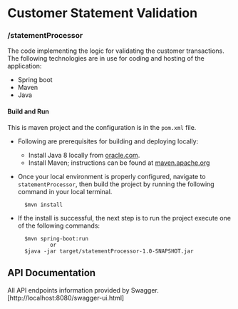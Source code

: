 # Customer Statement Validation
   

### /statementProcessor
The code implementing the logic for validating the customer transactions. The following technologies are in use for coding and hosting of the application:

* Spring boot
* Maven
* Java
	
#### Build and Run
This is maven project and the configuration is in the `pom.xml` file.
		
* Following are prerequisites for building and deploying locally:		
    * Install Java 8 locally from [oracle.com](https://www.oracle.com/technetwork/java/javase/downloads/jdk8-downloads-2133151.html).
	* Install Maven; instructions can be found at [maven.apache.org](https://maven.apache.org/install.html)
		
* Once your local environment is properly configured, navigate to `statementProcessor`, then build the project by running the following command in your local terminal. 
			 
	    $mvn install
		  
* If the install is successful, the next step is to run the project execute one of the following commands:
			
		$mvn spring-boot:run
				or
		$java -jar target/statementProcessor-1.0-SNAPSHOT.jar
			
## API Documentation
All API endpoints information provided by Swagger.[http://localhost:8080/swagger-ui.html]
